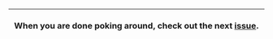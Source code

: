 
<hr><h3 align="center">When you are done poking around, check out the next <a href="{{ repoUrl }}/issues">issue</a>.</h3>
